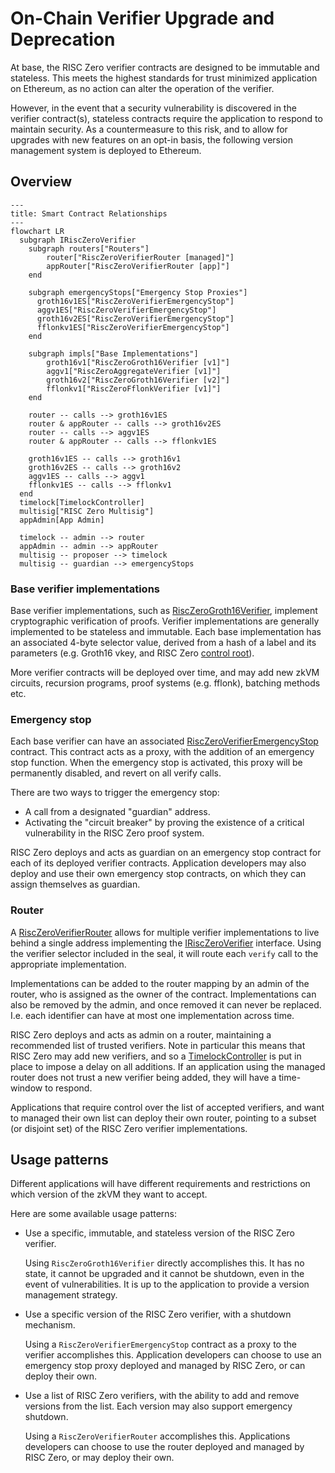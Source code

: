 # On-Chain Verifier Upgrade and Deprecation

At base, the RISC Zero verifier contracts are designed to be immutable and stateless.
This meets the highest standards for trust minimized application on Ethereum, as no action can alter the operation of the verifier.

However, in the event that a security vulnerability is discovered in the verifier contract(s), stateless contracts require the application to respond to maintain security.
As a countermeasure to this risk, and to allow for upgrades with new features on an opt-in basis, the following version management system is deployed to Ethereum.

## Overview

```mermaid
---
title: Smart Contract Relationships
---
flowchart LR
  subgraph IRiscZeroVerifier
    subgraph routers["Routers"]
        router["RiscZeroVerifierRouter [managed]"]
        appRouter["RiscZeroVerifierRouter [app]"]
    end

    subgraph emergencyStops["Emergency Stop Proxies"]
      groth16v1ES["RiscZeroVerifierEmergencyStop"]
      aggv1ES["RiscZeroVerifierEmergencyStop"]
      groth16v2ES["RiscZeroVerifierEmergencyStop"]
      fflonkv1ES["RiscZeroVerifierEmergencyStop"]
    end

    subgraph impls["Base Implementations"]
        groth16v1["RiscZeroGroth16Verifier [v1]"]
        aggv1["RiscZeroAggregateVerifier [v1]"]
        groth16v2["RiscZeroGroth16Verifier [v2]"]
        fflonkv1["RiscZeroFflonkVerifier [v1]"]
    end

    router -- calls --> groth16v1ES
    router & appRouter -- calls --> groth16v2ES
    router -- calls --> aggv1ES
    router & appRouter -- calls --> fflonkv1ES

    groth16v1ES -- calls --> groth16v1
    groth16v2ES -- calls --> groth16v2
    aggv1ES -- calls --> aggv1
    fflonkv1ES -- calls --> fflonkv1
  end
  timelock[TimelockController]
  multisig["RISC Zero Multisig"]
  appAdmin[App Admin]

  timelock -- admin --> router
  appAdmin -- admin --> appRouter
  multisig -- proposer --> timelock
  multisig -- guardian --> emergencyStops
```

### Base verifier implementations

Base verifier implementations, such as [RiscZeroGroth16Verifier](./src/groth16/RiscZeroGroth16Verifier.sol), implement cryptographic verification of proofs.
Verifier implementations are generally implemented to be stateless and immutable.
Each base implementation has an associated 4-byte selector value, derived from a hash of a label and its parameters (e.g. Groth16 vkey, and RISC Zero [control root][term-control-root]).

More verifier contracts will be deployed over time, and may add new zkVM circuits, recursion programs, proof systems (e.g. fflonk), batching methods etc.

### Emergency stop

Each base verifier can have an associated [RiscZeroVerifierEmergencyStop](./src/RiscZeroVerifierEmergencyStop.sol) contract.
This contract acts as a proxy, with the addition of an emergency stop function.
When the emergency stop is activated, this proxy will be permanently disabled, and revert on all verify calls.

There are two ways to trigger the emergency stop:

- A call from a designated "guardian" address.
- Activating the "circuit breaker" by proving the existence of a critical vulnerability in the RISC Zero proof system.

RISC Zero deploys and acts as guardian on an emergency stop contract for each of its deployed verifier contracts.
Application developers may also deploy and use their own emergency stop contracts, on which they can assign themselves as guardian.

### Router

A [RiscZeroVerifierRouter](./src/RiscZeroVerifierRouter.sol) allows for multiple verifier implementations to live behind a single address implementing the [IRiscZeroVerifier](./src/IRiscZeroVerifier.sol) interface.
Using the verifier selector included in the seal, it will route each `verify` call to the appropriate implementation.

Implementations can be added to the router mapping by an admin of the router, who is assigned as the owner of the contract.
Implementations can also be removed by the admin, and once removed it can never be replaced. I.e. each identifier can have at most one implementation across time.

RISC Zero deploys and acts as admin on a router, maintaining a recommended list of trusted verifiers.
Note in particular this means that RISC Zero may add new verifiers, and so a [TimelockController][TimelockController-docs] is put in place to impose a delay on all additions.
If an application using the managed router does not trust a new verifier being added, they will have a time-window to respond.

Applications that require control over the list of accepted verifiers, and want to managed their own list can deploy their own router, pointing to a subset (or disjoint set) of the RISC Zero verifier implementations.

## Usage patterns

Different applications will have different requirements and restrictions on which version of the zkVM they want to accept.

Here are some available usage patterns:

- Use a specific, immutable, and stateless version of the RISC Zero verifier.

  Using `RiscZeroGroth16Verifier` directly accomplishes this.
  It has no state, it cannot be upgraded and it cannot be shutdown, even in the event of vulnerabilities.
  It is up to the application to provide a version management strategy.

- Use a specific version of the RISC Zero verifier, with a shutdown mechanism.

  Using a `RiscZeroVerifierEmergencyStop` contract as a proxy to the verifier accomplishes this.
  Application developers can choose to use an emergency stop proxy deployed and managed by RISC Zero, or can deploy their own.

- Use a list of RISC Zero verifiers, with the ability to add and remove versions from the list. Each version may also support emergency shutdown.

  Using a `RiscZeroVerifierRouter` accomplishes this.
  Applications developers can choose to use the router deployed and managed by RISC Zero, or may deploy their own.

[term-control-root]: https://dev.risczero.com/terminology#control-root
[TimelockController-docs]: https://docs.openzeppelin.com/contracts/5.x/api/governance#TimelockController
